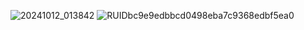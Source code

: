 ![20241012_013842](https://github.com/user-attachments/assets/048a60ad-21d2-40e2-b891-21ab17856ad0)
![RUIDbc9e9edbbcd0498eba7c9368edbf5ea0](https://github.com/user-attachments/assets/869f77e0-1879-49b3-8ecd-a4c69432e427)
